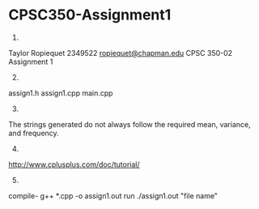 # CPSC350-Assignment1

1.
Taylor Ropiequet
2349522
ropiequet@chapman.edu
CPSC 350-02
Assignment 1

2.
assign1.h
assign1.cpp
main.cpp

3.
The strings generated do not always follow the required mean, variance, and frequency.

4.
http://www.cplusplus.com/doc/tutorial/

5.
compile- g++ *.cpp -o assign1.out
run ./assign1.out "file name"
